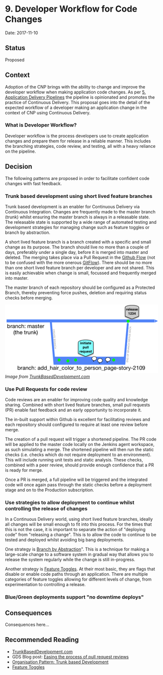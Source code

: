 # 9. Developer Workflow for Code Changes

Date: 2017-11-10

## Status

Proposed

## Context

Adoption of the CNP brings with the ability to change and improve the developer workflow when making application code changes.  As per [5. Application Delivery Pipelines](doc/adr/0005-pipeline-design.md) the pipeline is opinionated and promotes the practice of Continuous Delivery.  This proposal goes into the detail of the expected workflow of a developer making an application change in the context of CNP using Continuous Delivery.

### What is Developer Workflow?
Developer workflow is the process developers use to create application changes and prepare them for release in a reliable manner.  This includes the branching strategies, code review, and testing, all with a heavy reliance on the pipeline.

## Decision

The following patterns are proposed in order to facilitate confident code changes with fast feedback.

### Trunk based development using short lived feature branches
Trunk based development is an enabler for Continuous Delivery via Continuous Integration.  Changes are frequently made to the master branch (trunk) whilst ensuring the master branch is always in a releasable state.  The releasable state is supported by a wide range of automated testing and development strategies for managing change such as feature toggles or branch by abstraction.

A short lived feature branch is a branch created with a specific and small change as its purpose.  The branch should live no more than a couple of days, preferably under a single day, before it is merged into master and deleted.  The merging takes place via a Pull Request in the [Github Flow](https://guides.github.com/introduction/flow/) (not to be confused with the more onerous [GitFlow](http://endoflineblog.com/gitflow-considered-harmful)).  There should be no more than one short lived feature branch per developer and are not shared.  This is easily achievable when change is small, focussed and frequently merged into master.

The master branch of each repository should be configured as a Protected Branch, thereby preventing force pushes, deletion and requiring status checks before merging.

![Diagram of a short lived feature branch with commits, a PR, comments and a merge to master](../../img/trunk_pr.png)
<br />
_Image from [TrunkBasedDevelopment.com](https://trunkbaseddevelopment.com/short-lived-feature-branches/)_

### Use Pull Requests for code review
Code reviews are an enabler for improving code quality and knowledge sharing.  Combined with short lived feature branches, small pull requests (PR) enable fast feedback and an early opportunity to incorporate it.  

The in-built support within Github is excellent for facilitating reviews and each repository should configured to require at least one review before merge. 

The creation of a pull request will trigger a shortened pipeline.  The PR code will be applied to the master code locally on the Jenkins agent workspace, as such simulating a merge.  The shortened pipeline will then run the static checks (i.e. checks which do not require deployment to an environment).  This will include running unit tests and static analysis.  These checks, combined with a peer review, should provide enough confidence that a PR is ready for merge.  

Once a PR is merged, a full pipeline will be triggered and the integrated code will once again pass through the static checks before a deployment stage and on to the Production subscription.

### Use strategies to allow deployment to continue whilst controlling the release of changes
In a Continuous Delivery world, using short lived feature branches, ideally all changes will be small enough to fit into this process.  For the times that this is not the case, it is important to separate the action of "deploying code" from "releasing a change".  This is to allow the code to continue to be tested and deployed whilst avoiding big bang deployments.

One strategy is [Branch by Abstraction](https://martinfowler.com/bliki/BranchByAbstraction.html)".  This is a technique for making a large-scale change to a software system in gradual way that allows you to release the system regularly while the change is still in-progress.

Another strategy is [Feature Toggles](https://martinfowler.com/articles/feature-toggles.html).  At their most basic, they are flags that disable or enable code paths through an application.  There are multiple categories of feature toggles allowing for different levels of change, from experimentation to controlling a release.

### Blue/Green deployments support "no downtime deploys"



## Consequences

Consequences here...

## Recommended Reading
* [TrunkBasedDevelopment.com](http://trunkbaseddevelopment.com)
* GDS Blog post: [Easing the process of pull request reviews](https://gdstechnology.blog.gov.uk/2016/09/30/easing-the-process-of-pull-request-reviews/)
* [Organisation Pattern: Trunk based Development](https://www.continuousdeliveryconsulting.com/blog/organisation-pattern-trunk-based-development/)
* [Feature Toggles](https://martinfowler.com/articles/feature-toggles.html)
